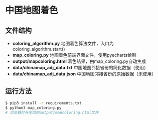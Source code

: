 # 中国地图着色

## 文件结构

+ **coloring_algorithm.py** 地图着色算法文件，入口为coloring_algorithm.start()
+ **map_coloring.py**   地图着色前端界面文件，使用pyecharts绘制
+ **output/mapcoloring.html**   着色结果，由map_coloring.py自动生成
+ **data/chinamap_adj_data.txt**    中国地图邻接省份的简化数据（使用）
+ **data/chinamap_adj_data.json**   中国地图邻接省份的原始数据（未使用）

## 运行方法

```bash
$ pip3 install -r requirements.txt
$ python3 map_coloring.py
# 浏览器打开生成的output/mapcoloring.html文件
```
